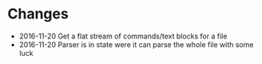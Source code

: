 # Changes

* 2016-11-20 Get a flat stream of commands/text blocks for a file
* 2016-11-20 Parser is in state were it can parse the whole file with some luck
